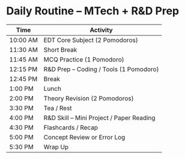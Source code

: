 # Daily Routine – MTech + R&D Prep

| Time       | Activity                                  |
|------------|-------------------------------------------|
| 10:00 AM   | EDT Core Subject (2 Pomodoros)            |
| 11:30 AM   | Short Break                               |
| 11:45 AM   | MCQ Practice (1 Pomodoro)                 |
| 12:15 PM   | R&D Prep – Coding / Tools (1 Pomodoro)    |
| 12:45 PM   | Break                                     |
| 1:00 PM    | Lunch                                     |
| 2:00 PM    | Theory Revision (2 Pomodoros)             |
| 3:30 PM    | Tea / Rest                                |
| 4:00 PM    | R&D Skill – Mini Project / Paper Reading  |
| 4:30 PM    | Flashcards / Recap                        |
| 5:00 PM    | Concept Review or Error Log               |
| 5:30 PM    | Wrap Up                                   |
